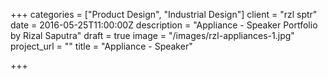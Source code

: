 +++
categories = ["Product Design", "Industrial Design"]
client = "rzl sptr"
date = 2016-05-25T11:00:00Z
description = "Appliance - Speaker Portfolio by Rizal Saputra"
draft = true
image = "/images/rzl-appliances-1.jpg"
project_url = ""
title = "Appliance - Speaker"

+++
